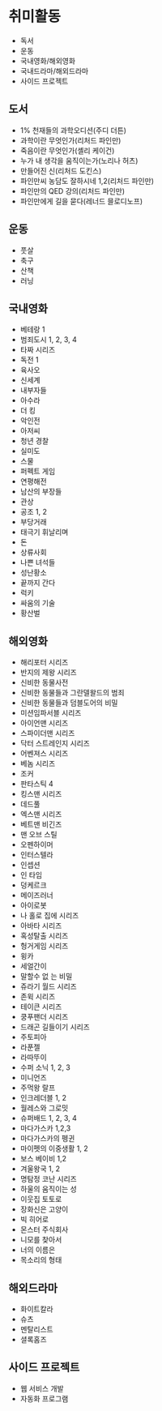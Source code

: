 # 취미활동
- 독서
- 운동
- 국내영화/해외영화
- 국내드라마/해외드라마
- 사이드 프로젝트

## 도서
- 1% 천재들의 과학오디션(주디 더튼)
- 과학이란 무엇인가(리처드 파인만)
- 죽음이란 무엇인가(셸리 케이건)
- 누가 내 생각을 움직이는가(노리나 허츠)
- 만들어진 신(리처드 도킨스)
- 파인만씨 농담도 잘하시네 1,2(리처드 파인만)
- 파인만의 QED 강의(리처드 파인만)
- 파인만에게 길을 묻다(레너드 믈로디노프)

## 운동
- 풋살
- 축구
- 산책
- 러닝

## 국내영화
- 베테랑 1
- 범죄도시 1, 2, 3, 4
- 타짜 시리즈
- 독전 1
- 육사오
- 신세계
- 내부자들
- 아수라
- 더 킹
- 악인전
- 아저씨
- 청년 경찰
- 실미도
- 스물
- 퍼펙트 게임
- 연평해전
- 남산의 부장들
- 관상
- 공조 1, 2
- 부당거래
- 태극기 휘날리며
- 돈
- 상류사회
- 나쁜 녀석들
- 성난황소
- 끝까지 간다
- 럭키
- 싸움의 기술
- 황산벌

## 해외영화
- 해리포터 시리즈
- 반지의 제왕 시리즈
- 신비한 동물사전
- 신비한 동물들과 그란델왈드의 범죄
- 신비한 동물들과 덤블도어의 비밀
- 미션임파서블 시리즈
- 아이언맨 시리즈
- 스파이더맨 시리즈
- 닥터 스트레인지 시리즈
- 어벤져스 시리즈
- 베놈 시리즈
- 조커
- 판타스틱 4
- 킹스맨 시리즈
- 데드풀
- 엑스맨 시리즈
- 베트맨 비긴즈
- 맨 오브 스틸
- 오펜하이머
- 인터스텔라
- 인셉션
- 인 타임
- 덩케르크
- 메이즈러너
- 아이로봇
- 나 홀로 집에 시리즈
- 아바타 시리즈
- 혹성탈출 시리즈
- 헝거게임 시리즈
- 윙카
- 세얼간이
- 말할수 없 는 비밀
- 쥬라기 월드 시리즈
- 존윅 시리즈
- 테이큰 시리즈
- 쿵푸팬더 시리즈
- 드래곤 길들이기 시리즈
- 주토피아
- 라푼젤
- 라따뚜이
- 수퍼 소닉 1, 2, 3
- 미니언즈
- 주먹왕 랄프
- 인크레더블 1, 2
- 월레스와 그로밋
- 슈퍼배드 1, 2, 3, 4
- 마다가스카 1,2,3
- 마다가스카의 펭귄
- 마이펫의 이중생활 1, 2
- 보스 베이비 1,2
- 겨울왕국 1, 2
- 명탐정 코난 시리즈
- 하울의 움직이는 성
- 이웃집 토토로
- 장화신은 고양이
- 빅 히어로
- 몬스터 주식회사
- 니모를 찾아서
- 너의 이름은
- 목소리의 형태

## 해외드라마
- 화이트칼라
- 슈츠
- 멘탈리스트
- 셜록홈즈

## 사이드 프로젝트
- 웹 서비스 개발
- 자동화 프로그램
